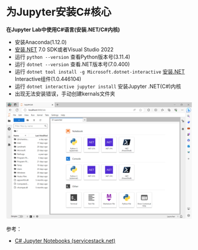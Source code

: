 # 为Jupyter安装C#核心

**在Jupyter Lab中使用C#语言(安装.NET/C#内核)**

- 安装Anaconda(1.12.0)
- [安装.NET](http://安装.NET) 7.0 SDK或者Visual Studio 2022
- 运行 `python --version` 查看Python版本号(3.11.4)
- 运行 `dotnet --version` 查看.NET版本号(7.0.400)
- 运行 `dotnet tool install -g Microsoft.dotnet-interactive` [安装.NET](http://安装.NET) Interactive组件(1.0.446104)
- 运行 `dotnet interactive jupyter install` 安装Jupyter .NET(C#)内核
- 出现无法安装错误，手动创建kernals文件夹

![](csharp-kernal-installation.png)

参考：

- [C# Jupyter Notebooks (servicestack.net)](https://docs.servicestack.net/jupyter-notebooks-csharp#generate-c-jupyter-notebooks)